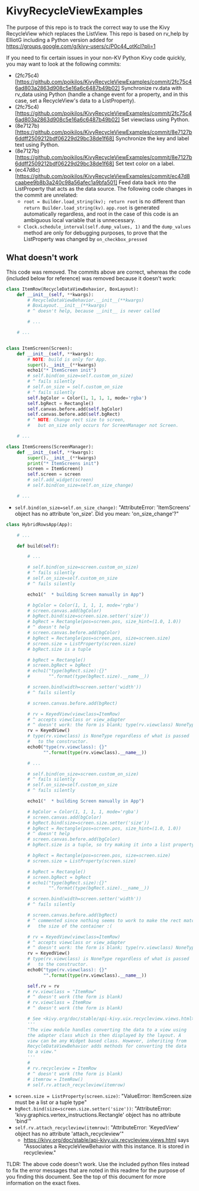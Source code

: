 # KivyRecycleViewExamples
The purpose of this repo is to track the correct way to use the Kivy RecycleView which replaces the ListView. This repo is based on rv_help by ElliotG including a Python version added for https://groups.google.com/g/kivy-users/c/P0c44_otKcI?pli=1

If you need to fix certain issues in your non-KV Python Kivy code quickly, you may want to look at the following commits:
- (2fc75c4)[https://github.com/poikilos/KivyRecycleViewExamples/commit/2fc75c46ad803a2863d908c5e16a6c6487b49b02] Synchronize rv.data with rv_data using Python (handle a change event for a property, and in this case, set a RecycleView's data to a ListProperty).
- (2fc75c4)[https://github.com/poikilos/KivyRecycleViewExamples/commit/2fc75c46ad803a2863d908c5e16a6c6487b49b02] Set viewclass using Python.
- (8e7127b)[https://github.com/poikilos/KivyRecycleViewExamples/commit/8e7127b6ddff2509212bdf06229d29bc38de1f68] Synchronize the key and label text using Python.
- (8e7127b)[https://github.com/poikilos/KivyRecycleViewExamples/commit/8e7127b6ddff2509212bdf06229d29bc38de1f68] Set text color on a label.
- (ec47d8c)[https://github.com/poikilos/KivyRecycleViewExamples/commit/ec47d8caabee9b8b3a240c98a56afec1a9bfa501] Feed data back into the ListProperty that acts as the data source. The following code changes in the commit are unrelated:
  - `root = Builder.load_string(kv); return root` is no different than `return Builder.load_string(kv)`. `app.root` is generated automatically regardless, and root in the case of this code is an ambiguous local variable that is unnecessary.
  - `Clock.schedule_interval(self.dump_values, 1)` and the `dump_values` method are only for debugging purposes, to prove that the ListProperty was changed by `on_checkbox_pressed`


## What doesn't work
This code was removed. The commits above are correct, whereas the code (included below for reference) was removed because it doesn't work:
```Python
class ItemRow(RecycleDataViewBehavior, BoxLayout):
    def __init__(self, **kwargs):
        # RecycleDataViewBehavior.__init__(**kwargs)
        # BoxLayout.__init__(**kwargs)
        # ^ doesn't help, because __init__ is never called

        # ...

    # ...


class ItemScreen(Screen):
    def __init__(self, **kwargs):
        # NOTE: build is only for App.
        super().__init__(**kwargs)
        echo1("* ItemScreen init")
        # self.bind(on_size=self.custom_on_size)
        # ^ fails silently
        # self.on_size = self.custom_on_size
        # ^ fails silently
        self.bgColor = Color(1, 1, 1, 1, mode='rgba')
        self.bgRect = Rectangle()
        self.canvas.before.add(self.bgColor)
        self.canvas.before.add(self.bgRect)
        # ^ NOTE: Change rect size to screen,
        #   but on_size only occurs for ScreenManager not Screen.

    # ...

class ItemScreens(ScreenManager):
    def __init__(self, **kwargs):
        super().__init__(**kwargs)
        print("* ItemScreens init")
        screen = ItemScreen()
        self.screen = screen
        # self.add_widget(screen)
        # self.bind(on_size=self.on_size_change)

    # ...
```
- `self.bind(on_size=self.on_size_change)`: "AttributeError: 'ItemScreens' object has no attribute 'on_size'. Did you mean: 'on_size_change'?"

```Python
class HybridRowsApp(App):

    # ...

    def build(self):

        # ...

        # self.bind(on_size=screen.custom_on_size)
        # ^ fails silently
        # self.on_size=self.custom_on_size
        # ^ fails silently

        echo1("  * building Screen manually in App")

        # bgColor = Color(1, 1, 1, 1, mode='rgba')
        # screen.canvas.add(bgColor)
        # bgRect.bind(size=screen.size.setter('size'))
        # bgRect = Rectangle(pos=screen.pos, size_hint=(1.0, 1.0))
        # ^ doesn't help
        # screen.canvas.before.add(bgColor)
        # bgRect = Rectangle(pos=screen.pos, size=screen.size)
        # screen.size = ListProperty(screen.size)
        # bgRect.size is a tuple

        # bgRect = Rectangle()
        # screen.bgRect = bgRect
        # echo1("type(bgRect.size):{}"
        #       "".format(type(bgRect.size).__name__))

        # screen.bind(width=screen.setter('width'))
        # ^ fails silently

        # screen.canvas.before.add(bgRect)

        # rv = KeyedView(viewclass=ItemRow)
        # ^ accepts viewclass or view_adapter
        # ^ doesn't work: the form is blank; type(rv.viewclass) NoneType
        rv = KeyedView()
        # type(rv.viewclass) is NoneType regardless of what is passed
        #   to the constructor.
        echo0("type(rv.viewclass): {}"
              "".format(type(rv.viewclass).__name__))

        # ...

        # self.bind(on_size=screen.custom_on_size)
        # ^ fails silently
        # self.on_size=self.custom_on_size
        # ^ fails silently

        echo1("  * building Screen manually in App")

        # bgColor = Color(1, 1, 1, 1, mode='rgba')
        # screen.canvas.add(bgColor)
        # bgRect.bind(size=screen.size.setter('size'))
        # bgRect = Rectangle(pos=screen.pos, size_hint=(1.0, 1.0))
        # ^ doesn't help
        # screen.canvas.before.add(bgColor)
        # bgRect.size is a tuple, so try making it into a list property:

        # bgRect = Rectangle(pos=screen.pos, size=screen.size)
        # screen.size = ListProperty(screen.size)

        # bgRect = Rectangle()
        # screen.bgRect = bgRect
        # echo1("type(bgRect.size):{}"
        #       "".format(type(bgRect.size).__name__))

        # screen.bind(width=screen.setter('width'))
        # ^ fails silently

        # screen.canvas.before.add(bgRect)
        # ^ commented since nothing seems to work to make the rect match
        #   the size of the container :(

        # rv = KeyedView(viewclass=ItemRow)
        # ^ accepts viewclass or view_adapter
        # ^ doesn't work: the form is blank; type(rv.viewclass) NoneType
        rv = KeyedView()
        # type(rv.viewclass) is NoneType regardless of what is passed
        #   to the constructor.
        echo0("type(rv.viewclass): {}"
              "".format(type(rv.viewclass).__name__))

        self.rv = rv
        # rv.viewclass = "ItemRow"
        # ^ doesn't work (the form is blank)
        # rv.viewclass = ItemRow
        # ^ doesn't work (the form is blank)

        # See <kivy.org/doc/stable/api-kivy.uix.recycleview.views.html>:
        '''
        "The view module handles converting the data to a view using
        the adapter class which is then displayed by the layout. A
        view can be any Widget based class. However, inheriting from
        RecycleDataViewBehavior adds methods for converting the data
        to a view."
        '''
        #
        # rv.recycleview = ItemRow
        # ^ doesn't work (the form is blank)
        # itemrow = ItemRow()
        # self.rv.attach_recycleview(itemrow)
```
- `screen.size = ListProperty(screen.size)`: "ValueError: ItemScreen.size must be a list or a tuple type"
- `bgRect.bind(size=screen.size.setter('size'))`: "AttributeError: 'kivy.graphics.vertex_instructions.Rectangle' object has no attribute 'bind'"
- `self.rv.attach_recycleview(itemrow)`: "AttributeError: 'KeyedView' object has no attribute 'attach_recycleview'"
  - <https://kivy.org/doc/stable/api-kivy.uix.recycleview.views.html> says "Associates a RecycleViewBehavior with this instance. It is stored in recycleview."

TLDR: The above code doesn't work. Use the included python files instead to fix the error messages that are noted in this readme for the purpose of you finding this document. See the top of this document for more information on the exact fixes.
